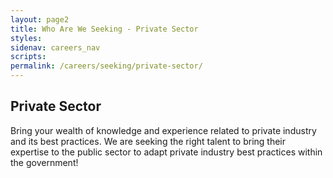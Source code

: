 ```yaml
---
layout: page2
title: Who Are We Seeking - Private Sector
styles:
sidenav: careers_nav
scripts:
permalink: /careers/seeking/private-sector/
---
```


## Private Sector

<p>  
Bring your wealth of knowledge and experience related to private industry and its best practices. We are seeking the right talent to bring their expertise to the public sector to adapt private industry best practices within the government!
</p>



<!-- CONTENT END -->
